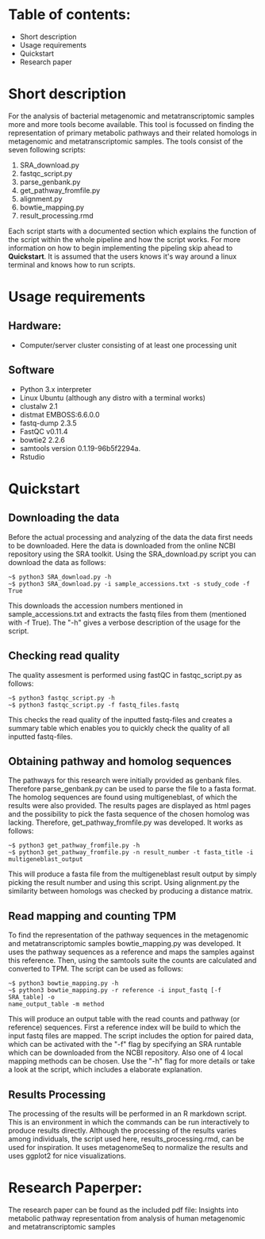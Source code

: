 # Table of contents:
- Short description
- Usage requirements
- Quickstart
- Research paper

# Short description
For the analysis of bacterial metagenomic and metatranscriptomic samples more
and more tools become available. This tool is focussed on finding the
representation of primary metabolic pathways and their related homologs in
metagenomic and metatranscriptomic samples. The tools consist of the seven
following scripts: 
1. SRA_download.py
2. fastqc_script.py
3. parse_genbank.py
4. get_pathway_fromfile.py
5. alignment.py
6. bowtie_mapping.py
7. result_processing.rmd

Each script starts with a documented section which explains the function of the
script within the whole pipeline and how the script works. For more information
on how to begin implementing the pipeling skip ahead to **Quickstart**. It is
assumed that the users knows it's way around a linux terminal and knows how to
run scripts.

# Usage requirements
## Hardware:
- Computer/server cluster consisting of at least one processing unit 
 
## Software
- Python 3.x interpreter
- Linux Ubuntu (although any distro with a terminal works)
- clustalw 2.1
- distmat EMBOSS:6.6.0.0
- fastq-dump 2.3.5
- FastQC v0.11.4
- bowtie2 2.2.6
- samtools version 0.1.19-96b5f2294a.
- Rstudio

# Quickstart
## Downloading the data
Before the actual processing and analyzing of the data the data first needs to
be downloaded. Here the data is downloaded from the online NCBI repository using
the SRA toolkit. Using the SRA_download.py script you can download the data as
follows: 
```
~$ python3 SRA_download.py -h
~$ python3 SRA_download.py -i sample_accessions.txt -s study_code -f True
```
This downloads the accession numbers mentioned in sample_accessions.txt and 
extracts the fastq files from them (mentioned with -f True). The "-h" gives a
verbose description of the usage for the script. 

## Checking read quality 
The quality assesment is performed using fastQC in fastqc_script.py as follows:
```
~$ python3 fastqc_script.py -h
~$ python3 fastqc_script.py -f fastq_files.fastq
```
This checks the read quality of the inputted fastq-files and creates a summary
table which enables you to quickly check the quality of all inputted
fastq-files.

## Obtaining pathway and homolog sequences
The pathways for this research were initially provided as genbank files.
Therefore parse_genbank.py can be used to parse the file to a fasta format. The
homolog sequences are found using multigeneblast, of which the results were also
provided. The results pages are displayed as html pages and the possibility to
pick the fasta sequence of the chosen homolog was lacking. Therefore, 
get_pathway_fromfile.py was developed. It works as follows: 
```
~$ python3 get_pathway_fromfile.py -h 
~$ python3 get_pathway_fromfile.py -n result_number -t fasta_title -i
multigeneblast_output
```
This will produce a fasta file from the multigeneblast result output by simply
picking the result number and using this script. Using alignment.py the
similarity between homologs was checked by producing a distance matrix.

## Read mapping and counting TPM
To find the representation of the pathway sequences in the metagenomic and
metatranscriptomic samples bowtie_mapping.py was developed. It uses the pathway
sequences as a reference and maps the samples against this reference. Then,
using the samtools suite the counts are calculated and converted to TPM. The
script can be used as follows: 
```
~$ python3 bowtie_mapping.py -h
~$ python3 bowtie_mapping.py -r reference -i input_fastq [-f SRA_table] -o
name_output_table -m method
```
This will produce an output table with the read counts and pathway (or
reference) sequences. First a reference index will be build to which the input
fastq files are mapped. The script includes the option for paired data, which
can be activated with the "-f" flag by specifying an SRA runtable which can be
downloaded from the NCBI repository. Also one of 4 local mapping methods can be
chosen. Use the "-h" flag for more details or take a look at the script, which
includes a elaborate explanation. 

## Results Processing
The processing of the results will be performed in an R markdown script. This is
an environment in which the commands can be run interactively to produce results
directly. Although the processing of the results varies among individuals, the
script used here, results_processing.rmd, can be used for inspiration. It uses
metagenomeSeq to normalize the results and uses ggplot2 for nice visualizations. 

# Research Paperper:
The research paper can be found as the included pdf file: Insights into metabolic pathway representation from analysis of human metagenomic and metatranscriptomic samples
